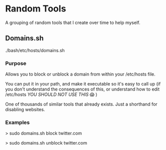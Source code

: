 # Random Tools 
A grouping of random tools that I create over time to help myself. 


## Domains.sh
./bash/etc/hosts/domains.sh

### Purpose
Allows you to block or unblock a domain from within your /etc/hosts file. 

You can put it in your path, and make it executable so it's easy to call up (if you don't understand the consequences of this, or understand how to edit /etc/hosts *YOU SHOULD NOT USE THIS* :scream: )

One of thousands of similar tools that already exists. Just a shorthand for disabling websites.

### Examples
&gt; sudo domains.sh block twitter.com

&gt; sudo domains.sh unblock twitter.com

